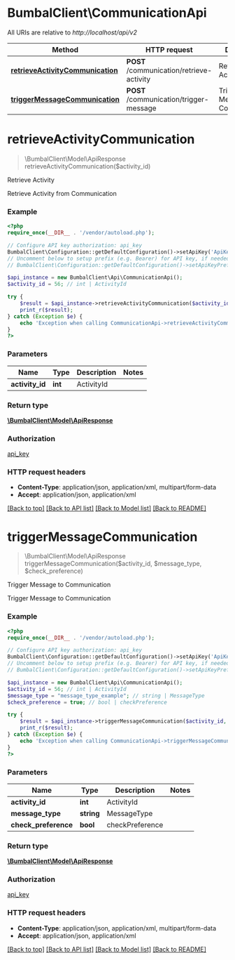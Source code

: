 # BumbalClient\CommunicationApi

All URIs are relative to *http://localhost/api/v2*

Method | HTTP request | Description
------------- | ------------- | -------------
[**retrieveActivityCommunication**](CommunicationApi.md#retrieveActivityCommunication) | **POST** /communication/retrieve-activity | Retrieve Activity
[**triggerMessageCommunication**](CommunicationApi.md#triggerMessageCommunication) | **POST** /communication/trigger-message | Trigger Message to Communication


# **retrieveActivityCommunication**
> \BumbalClient\Model\ApiResponse retrieveActivityCommunication($activity_id)

Retrieve Activity

Retrieve Activity from Communication

### Example
```php
<?php
require_once(__DIR__ . '/vendor/autoload.php');

// Configure API key authorization: api_key
BumbalClient\Configuration::getDefaultConfiguration()->setApiKey('ApiKey', 'YOUR_API_KEY');
// Uncomment below to setup prefix (e.g. Bearer) for API key, if needed
// BumbalClient\Configuration::getDefaultConfiguration()->setApiKeyPrefix('ApiKey', 'Bearer');

$api_instance = new BumbalClient\Api\CommunicationApi();
$activity_id = 56; // int | ActivityId

try {
    $result = $api_instance->retrieveActivityCommunication($activity_id);
    print_r($result);
} catch (Exception $e) {
    echo 'Exception when calling CommunicationApi->retrieveActivityCommunication: ', $e->getMessage(), PHP_EOL;
}
?>
```

### Parameters

Name | Type | Description  | Notes
------------- | ------------- | ------------- | -------------
 **activity_id** | **int**| ActivityId |

### Return type

[**\BumbalClient\Model\ApiResponse**](../Model/ApiResponse.md)

### Authorization

[api_key](../../README.md#api_key)

### HTTP request headers

 - **Content-Type**: application/json, application/xml, multipart/form-data
 - **Accept**: application/json, application/xml

[[Back to top]](#) [[Back to API list]](../../README.md#documentation-for-api-endpoints) [[Back to Model list]](../../README.md#documentation-for-models) [[Back to README]](../../README.md)

# **triggerMessageCommunication**
> \BumbalClient\Model\ApiResponse triggerMessageCommunication($activity_id, $message_type, $check_preference)

Trigger Message to Communication

Trigger Message to Communication

### Example
```php
<?php
require_once(__DIR__ . '/vendor/autoload.php');

// Configure API key authorization: api_key
BumbalClient\Configuration::getDefaultConfiguration()->setApiKey('ApiKey', 'YOUR_API_KEY');
// Uncomment below to setup prefix (e.g. Bearer) for API key, if needed
// BumbalClient\Configuration::getDefaultConfiguration()->setApiKeyPrefix('ApiKey', 'Bearer');

$api_instance = new BumbalClient\Api\CommunicationApi();
$activity_id = 56; // int | ActivityId
$message_type = "message_type_example"; // string | MessageType
$check_preference = true; // bool | checkPreference

try {
    $result = $api_instance->triggerMessageCommunication($activity_id, $message_type, $check_preference);
    print_r($result);
} catch (Exception $e) {
    echo 'Exception when calling CommunicationApi->triggerMessageCommunication: ', $e->getMessage(), PHP_EOL;
}
?>
```

### Parameters

Name | Type | Description  | Notes
------------- | ------------- | ------------- | -------------
 **activity_id** | **int**| ActivityId |
 **message_type** | **string**| MessageType |
 **check_preference** | **bool**| checkPreference |

### Return type

[**\BumbalClient\Model\ApiResponse**](../Model/ApiResponse.md)

### Authorization

[api_key](../../README.md#api_key)

### HTTP request headers

 - **Content-Type**: application/json, application/xml, multipart/form-data
 - **Accept**: application/json, application/xml

[[Back to top]](#) [[Back to API list]](../../README.md#documentation-for-api-endpoints) [[Back to Model list]](../../README.md#documentation-for-models) [[Back to README]](../../README.md)

